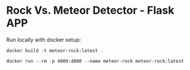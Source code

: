 # Rock Vs. Meteor Detector - Flask APP

Run locally with docker setup:
```shell
docker build -t meteor-rock:latest .

docker run --rm -p 4000:4000 --name meteor-rock meteor-rock:latest
```
